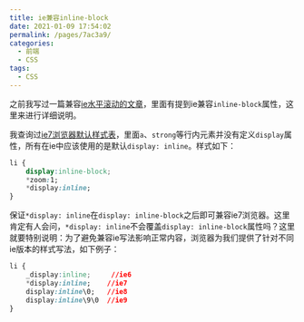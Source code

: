 ```yaml
---
title: ie兼容inline-block
date: 2021-01-09 17:54:02
permalink: /pages/7ac3a9/
categories:
  - 前端
  - CSS
tags:
  - CSS
---
```

之前我写过一篇兼容[ie水平滚动的文章](/pages/8fbca3/)，里面有提到ie兼容`inline-block`属性，这里来进行详细说明。

我查询过[ie7浏览器默认样式表](http://web.archive.org/web/20161126213820/http://www.iecss.com/ie-7.css)，里面`a`、`strong`等行内元素并没有定义`display`属性，所有在ie中应该使用的是默认`display: inline`。样式如下：
```css
li {
	display:inline-block; 
	*zoom:1;
	*display:inline;
}
```

保证`*display: inline`在`display: inline-block`之后即可兼容ie7浏览器。这里肯定有人会问，`*display: inline`不会覆盖`display: inline-block`属性吗？这里就要特别说明：为了避免兼容ie写法影响正常内容，浏览器为我们提供了针对不同ie版本的样式写法，如下例子：
```css
li {
	_display:inline;     //ie6
	*display:inline;    //ie7
	display:inline\0;   //ie8
	display:inline\9\0  //ie9
}
```